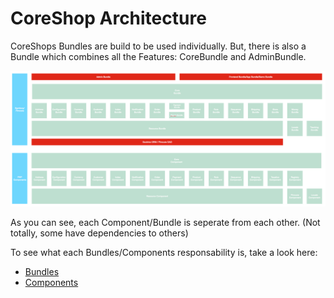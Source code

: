 # CoreShop Architecture

CoreShops Bundles are build to be used individually. But, there is also a Bundle which combines all the Features: CoreBundle and AdminBundle.

![Architecture](img/architecture.png)

As you can see, each Component/Bundle is seperate from each other. (Not totally, some have dependencies to others)

To see what each Bundles/Components responsability is, take a look here:

- [Bundles](../02_Bundles)
- [Components](../03_Components)